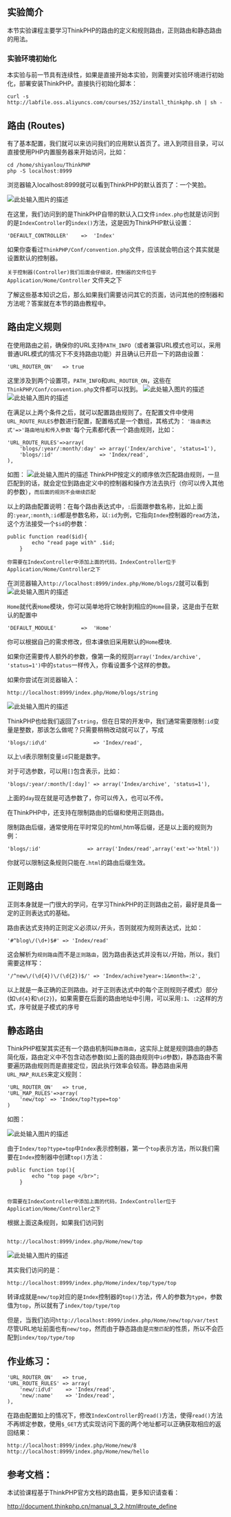 ##  实验简介

本节实验课程主要学习ThinkPHP的路由的定义和规则路由，正则路由和静态路由的用法。

### 实验环境初始化

本实验与前一节具有连续性，如果是直接开始本实验，则需要对实验环境进行初始化，部署安装ThinkPHP。直接执行初始化脚本：

```
curl -s http://labfile.oss.aliyuncs.com/courses/352/install_thinkphp.sh | sh -
```


## 路由 (Routes)

有了基本配置，我们就可以来访问我们的应用默认首页了。进入到项目目录，可以直接使用PHP内置服务器来开始访问，比如：

```
cd /home/shiyanlou/ThinkPHP
php -S localhost:8999
```

浏览器输入localhost:8999就可以看到ThinkPHP的默认首页了：一个笑脸。

![此处输入图片的描述](https://dn-anything-about-doc.qbox.me/document-uid7682labid1135timestamp1436521080691.png?watermark/1/image/aHR0cDovL3N5bC1zdGF0aWMucWluaXVkbi5jb20vaW1nL3dhdGVybWFyay5wbmc=/dissolve/60/gravity/SouthEast/dx/0/dy/10)

在这里，我们访问到的是ThinkPHP自带的默认入口文件`index.php`也就是访问到的是`IndexController`的`index()`方法，这是因为ThinkPHP默认设置：

```
'DEFAULT_CONTROLLER'    =>  'Index'
```

如果你查看过`ThinkPHP/Conf/convention.php`文件，应该就会明白这个其实就是设置默认的控制器。

`关于控制器(Controller)我们后面会仔细说，控制器的文件位于Application/Home/Controller` 文件夹之下

了解这些基本知识之后，那么如果我们需要访问其它的页面，访问其他的控制器和方法呢？答案就在本节的路由教程中。

## 路由定义规则

在使用路由之前，确保你的URL支持`PATH_INFO`（或者兼容URL模式也可以，采用普通URL模式的情况下不支持路由功能）并且确认已开启一下的路由设置：

```
'URL_ROUTER_ON'   => true
```

这里涉及到两个设置项，`PATH_INFO`和`URL_ROUTER_ON`，这些在`ThinkPHP/Conf/convention.php`文件都可以找到。
![此处输入图片的描述](https://dn-anything-about-doc.qbox.me/document-uid18510labid1135timestamp1437103392758.png?watermark/1/image/aHR0cDovL3N5bC1zdGF0aWMucWluaXVkbi5jb20vaW1nL3dhdGVybWFyay5wbmc=/dissolve/60/gravity/SouthEast/dx/0/dy/10)
![此处输入图片的描述](https://dn-anything-about-doc.qbox.me/document-uid18510labid1135timestamp1437103377665.png?watermark/1/image/aHR0cDovL3N5bC1zdGF0aWMucWluaXVkbi5jb20vaW1nL3dhdGVybWFyay5wbmc=/dissolve/60/gravity/SouthEast/dx/0/dy/10)

在满足以上两个条件之后，就可以配置路由规则了。在配置文件中使用`URL_ROUTE_RULES`参数进行配置，配置格式是一个数组，其格式为： `'路由表达式'=>'路由地址和传入参数'`每个元素都代表一个路由规则，比如：

```
'URL_ROUTE_RULES'=>array(
    'blogs/:year/:month/:day' => array('Index/archive', 'status=1'),
    'blogs/:id'               => 'Index/read',
),
```
如图：
![此处输入图片的描述](https://dn-anything-about-doc.qbox.me/document-uid18510labid1135timestamp1437103431394.png?watermark/1/image/aHR0cDovL3N5bC1zdGF0aWMucWluaXVkbi5jb20vaW1nL3dhdGVybWFyay5wbmc=/dissolve/60/gravity/SouthEast/dx/0/dy/10)
ThinkPHP按定义的顺序依次匹配路由规则，一旦匹配到的话，就会定位到路由定义中的控制器和操作方法去执行（你可以传入其他的参数），`而后面的规则不会继续匹配`

以上的路由配置说明：在每个路由表达式中，`:`后面跟参数名称，比如上面的`:year`,`:month`,`:id`都是参数名称，以`:id`为例，它指向`Index`控制器的`read`方法，这个方法接受一个`$id`的参数：

```
public function read($id){
        echo "read page with" .$id;
    }

```

`你需要在IndexController中添加上面的代码，IndexController位于Application/Home/Controller之下`

在浏览器输入`http://localhost:8999/index.php/Home/blogs/2`就可以看到
![此处输入图片的描述](https://dn-anything-about-doc.qbox.me/document-uid18510labid1135timestamp1437103501531.png?watermark/1/image/aHR0cDovL3N5bC1zdGF0aWMucWluaXVkbi5jb20vaW1nL3dhdGVybWFyay5wbmc=/dissolve/60/gravity/SouthEast/dx/0/dy/10)

`Home`就代表`Home`模块，你可以简单地将它映射到相应的`Home`目录，这是由于在默认的配置中

```
'DEFAULT_MODULE'        =>  'Home'
```
你可以根据自己的需求修改，但本课依旧采用默认的`Home`模块.

如果你还需要传人额外的参数，像第一条的规则`array('Index/archive', 'status=1')`中的`status`一样传入，你看设置多个这样的参数。

如果你尝试在浏览器输入：
```
http://localhost:8999/index.php/Home/blogs/string
```
![此处输入图片的描述](https://dn-anything-about-doc.qbox.me/document-uid18510labid1135timestamp1437103541744.png?watermark/1/image/aHR0cDovL3N5bC1zdGF0aWMucWluaXVkbi5jb20vaW1nL3dhdGVybWFyay5wbmc=/dissolve/60/gravity/SouthEast/dx/0/dy/10)

ThinkPHP也给我们返回了`string`，但在日常的开发中，我们通常需要限制`:id`变量是整数，那该怎么做呢？只需要稍稍改动就可以了，写成

```
'blogs/:id\d'               => 'Index/read',
```
以上`\d`表示限制变量`id`只能是数字。

对于可选参数，可以用`[]`包含表示，比如：

```
'blogs/:year/:month/[:day]' => array('Index/archive', 'status=1'),
```
上面的`day`现在就是可选参数了，你可以传入，也可以不传。


在ThinkPHP中，还支持在限制路由的后缀和使用正则路由。

限制路由后缀，通常使用在平时常见的html,htm等后缀，还是以上面的规则为例：


```
'blogs/:id'               => array('Index/read',array('ext'=>'html'))
```
你就可以限制这条规则只能在`.html`的路由后缀生效。

## 正则路由

正则本身就是一门很大的学问，在学习ThinkPHP的正则路由之前，最好是具备一定的正则表达式的基础。

路由表达式支持的正则定义必须以`/`开头，否则就视为规则表达式，比如：

```
'#^blog\/(\d+)$#' => 'Index/read'
```
这会解析为`规则路由`而不是`正则路由`，因为路由表达式并没有以`/`开始，所以，我们需要这样写：

```
'/^new\/(\d{4})\/(\d{2})$/' => 'Index/achive?year=:1&month=:2',
```
以上就是一条正确的正则路由。对于正则表达式中的每个正则规则子模式）部分(如`\d{4}`和`\d{2}`)，如果需要在后面的路由地址中引用，可以采用`:1`、`:2`这样的方式，序号就是子模式的序号

## 静态路由

ThinkPHP框架其实还有一个路由机制叫`静态路由`，这实际上就是规则路由的静态简化版，路由定义中不包含动态参数(如上面的路由规则中`id`参数)，静态路由不需要遍历路由规则而是直接定位，因此执行效率会较高。静态路由采用`URL_MAP_RULES`来定义规则：

```
'URL_ROUTER_ON'   => true,
'URL_MAP_RULES'=>array(
    'new/top' => 'Index/top?type=top'
)

```
如图：

![此处输入图片的描述](https://dn-anything-about-doc.qbox.me/document-uid18510labid1135timestamp1437103593061.png?watermark/1/image/aHR0cDovL3N5bC1zdGF0aWMucWluaXVkbi5jb20vaW1nL3dhdGVybWFyay5wbmc=/dissolve/60/gravity/SouthEast/dx/0/dy/10)

由于`Index/top?type=top`中`Index`表示控制器，第一个`top`表示方法，所以我们需要在`Index`控制器中创建`top()`方法：

```
public function top(){
        echo "top page </br>";
    }


```
`你需要在IndexController中添加上面的代码，IndexController位于Application/Home/Controller之下`

根据上面这条规则，如果我们访问到

```

http://localhost:8999/index.php/Home/new/top

```
![此处输入图片的描述](https://dn-anything-about-doc.qbox.me/document-uid18510labid1135timestamp1437103677046.png?watermark/1/image/aHR0cDovL3N5bC1zdGF0aWMucWluaXVkbi5jb20vaW1nL3dhdGVybWFyay5wbmc=/dissolve/60/gravity/SouthEast/dx/0/dy/10)

其实我们访问的是：

```
http://localhost:8999/index.php/Home/index/top/type/top
```

转译成就是`new/top`对应的是`Index`控制器的`top()`方法，传人的参数为`type`，参数值为`top`，所以就有了`index/top/type/top`

但是，当我们访问`http://localhost:8999/index.php/Home/new/top/var/test`尽管URL地址前面也有`new/top`，然而由于静态路由是`完整匹配`的性质，所以不会匹配到`index/top/type/top`



## 作业练习：

```
'URL_ROUTER_ON'   => true, 
'URL_ROUTE_RULES' => array( 
    'new/:id\d'    => 'Index/read',
    'new/:name'    => 'Index/read',
),
```

在路由配置如上的情况下，修改`IndexController`的`read()`方法，使得`read()`方法不再绑定参数，使用`$_GET`方式实现访问下面的两个地址都可以正确获取相应的返回结果：

```
http://localhost:8999/index.php/Home/new/8
http://localhost:8999/index.php/Home/new/hello

```
## 参考文档：

本试验课程基于ThinkPHP官方文档的路由篇，更多知识请查看：

http://document.thinkphp.cn/manual_3_2.html#route_define


